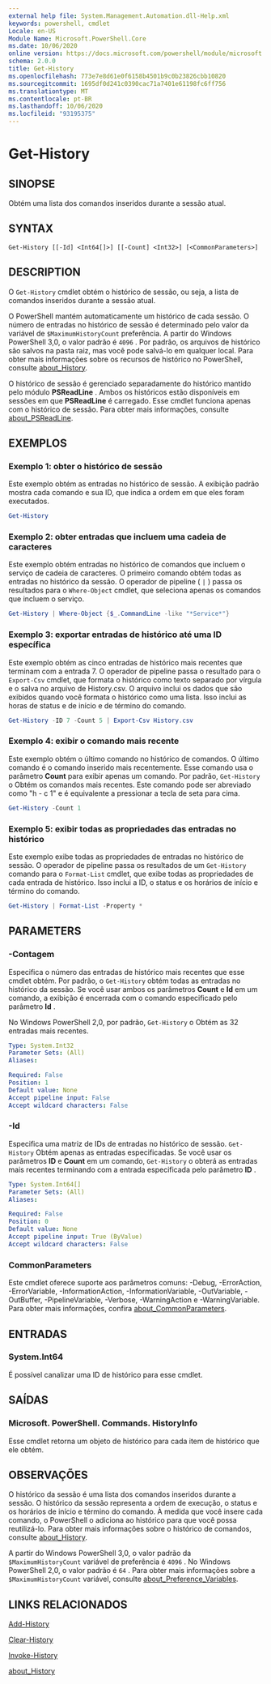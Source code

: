 ```yaml
---
external help file: System.Management.Automation.dll-Help.xml
keywords: powershell, cmdlet
Locale: en-US
Module Name: Microsoft.PowerShell.Core
ms.date: 10/06/2020
online version: https://docs.microsoft.com/powershell/module/microsoft.powershell.core/get-history?view=powershell-6&WT.mc_id=ps-gethelp
schema: 2.0.0
title: Get-History
ms.openlocfilehash: 773e7e8d61e0f6158b4501b9c0b23826cbb10820
ms.sourcegitcommit: 1695df0d241c0390cac71a7401e61198fc6ff756
ms.translationtype: MT
ms.contentlocale: pt-BR
ms.lasthandoff: 10/06/2020
ms.locfileid: "93195375"
---
```

# Get-History

## SINOPSE
Obtém uma lista dos comandos inseridos durante a sessão atual.

## SYNTAX

```
Get-History [[-Id] <Int64[]>] [[-Count] <Int32>] [<CommonParameters>]
```

## DESCRIPTION

O `Get-History` cmdlet obtém o histórico de sessão, ou seja, a lista de comandos inseridos durante a sessão atual.

O PowerShell mantém automaticamente um histórico de cada sessão. O número de entradas no histórico de sessão é determinado pelo valor da variável de `$MaximumHistoryCount` preferência. A partir do Windows PowerShell 3,0, o valor padrão é `4096` . Por padrão, os arquivos de histórico são salvos na pasta raiz, mas você pode salvá-lo em qualquer local. Para obter mais informações sobre os recursos de histórico no PowerShell, consulte [about_History](About/about_History.md).

O histórico de sessão é gerenciado separadamente do histórico mantido pelo módulo **PSReadLine** .
Ambos os históricos estão disponíveis em sessões em que **PSReadLine** é carregado. Esse cmdlet funciona apenas com o histórico de sessão. Para obter mais informações, consulte [about_PSReadLine](../PSReadLine/About/about_PSReadLine.md).

## EXEMPLOS

### Exemplo 1: obter o histórico de sessão

Este exemplo obtém as entradas no histórico de sessão. A exibição padrão mostra cada comando e sua ID, que indica a ordem em que eles foram executados.

```powershell
Get-History
```

### Exemplo 2: obter entradas que incluem uma cadeia de caracteres

Este exemplo obtém entradas no histórico de comandos que incluem o serviço de cadeia de caracteres. O primeiro comando obtém todas as entradas no histórico da sessão. O operador de pipeline ( `|` ) passa os resultados para o `Where-Object` cmdlet, que seleciona apenas os comandos que incluem o serviço.

```powershell
Get-History | Where-Object {$_.CommandLine -like "*Service*"}
```

### Exemplo 3: exportar entradas de histórico até uma ID específica

Este exemplo obtém as cinco entradas de histórico mais recentes que terminam com a entrada 7. O operador de pipeline passa o resultado para o `Export-Csv` cmdlet, que formata o histórico como texto separado por vírgula e o salva no arquivo de History.csv. O arquivo inclui os dados que são exibidos quando você formata o histórico como uma lista. Isso inclui as horas de status e de início e de término do comando.

```powershell
Get-History -ID 7 -Count 5 | Export-Csv History.csv
```

### Exemplo 4: exibir o comando mais recente

Este exemplo obtém o último comando no histórico de comandos. O último comando é o comando inserido mais recentemente. Esse comando usa o parâmetro **Count** para exibir apenas um comando. Por padrão, `Get-History` o Obtém os comandos mais recentes. Este comando pode ser abreviado como "h - c 1" e é equivalente a pressionar a tecla de seta para cima.

```powershell
Get-History -Count 1
```

### Exemplo 5: exibir todas as propriedades das entradas no histórico

Este exemplo exibe todas as propriedades de entradas no histórico de sessão. O operador de pipeline passa os resultados de um `Get-History` comando para o `Format-List` cmdlet, que exibe todas as propriedades de cada entrada de histórico. Isso inclui a ID, o status e os horários de início e término do comando.

```powershell
Get-History | Format-List -Property *
```

## PARAMETERS

### -Contagem

Especifica o número das entradas de histórico mais recentes que esse cmdlet obtém. Por padrão, o `Get-History` obtém todas as entradas no histórico da sessão. Se você usar ambos os parâmetros **Count** e **Id** em um comando, a exibição é encerrada com o comando especificado pelo parâmetro **Id** .

No Windows PowerShell 2,0, por padrão, `Get-History` o Obtém as 32 entradas mais recentes.

```yaml
Type: System.Int32
Parameter Sets: (All)
Aliases:

Required: False
Position: 1
Default value: None
Accept pipeline input: False
Accept wildcard characters: False
```

### -Id

Especifica uma matriz de IDs de entradas no histórico de sessão. `Get-History` Obtém apenas as entradas especificadas. Se você usar os parâmetros **ID** e **Count** em um comando, `Get-History` o obterá as entradas mais recentes terminando com a entrada especificada pelo parâmetro **ID** .

```yaml
Type: System.Int64[]
Parameter Sets: (All)
Aliases:

Required: False
Position: 0
Default value: None
Accept pipeline input: True (ByValue)
Accept wildcard characters: False
```

### CommonParameters

Este cmdlet oferece suporte aos parâmetros comuns: -Debug, -ErrorAction, -ErrorVariable, -InformationAction, -InformationVariable, -OutVariable, -OutBuffer, -PipelineVariable, -Verbose, -WarningAction e -WarningVariable. Para obter mais informações, confira [about_CommonParameters](https://go.microsoft.com/fwlink/?LinkID=113216).

## ENTRADAS

### System.Int64

É possível canalizar uma ID de histórico para esse cmdlet.

## SAÍDAS

### Microsoft. PowerShell. Commands. HistoryInfo

Esse cmdlet retorna um objeto de histórico para cada item de histórico que ele obtém.

## OBSERVAÇÕES

O histórico da sessão é uma lista dos comandos inseridos durante a sessão. O histórico da sessão representa a ordem de execução, o status e os horários de início e término do comando. À medida que você insere cada comando, o PowerShell o adiciona ao histórico para que você possa reutilizá-lo. Para obter mais informações sobre o histórico de comandos, consulte [about_History](About/about_History.md).

A partir do Windows PowerShell 3,0, o valor padrão da `$MaximumHistoryCount` variável de preferência é `4096` . No Windows PowerShell 2,0, o valor padrão é `64` . Para obter mais informações sobre a `$MaximumHistoryCount` variável, consulte [about_Preference_Variables](About/about_Preference_Variables.md).

## LINKS RELACIONADOS

[Add-History](Add-History.md)

[Clear-History](Clear-History.md)

[Invoke-History](Invoke-History.md)

[about_History](About/about_History.md)
